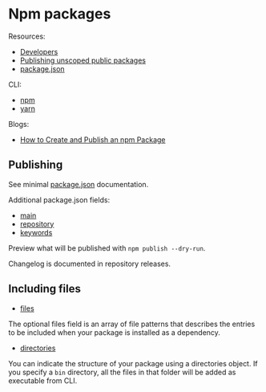 # Npm packages

Resources:

- [Developers](https://docs.npmjs.com/cli/v7/using-npm/developers#before-publishing-make-sure-your-package-installs-and-works)
- [Publishing unscoped public packages](https://docs.npmjs.com/creating-and-publishing-unscoped-public-packages)
- [package.json](https://docs.npmjs.com/cli/v6/configuring-npm/package-json)

CLI:

- [npm](https://docs.npmjs.com/cli/v7/commands)
- [yarn](https://yarnpkg.com/cli/)

Blogs:

- [How to Create and Publish an npm Package](https://medium.com/swlh/how-to-create-and-publish-an-npm-package-17b5e1744f26)

## Publishing

See minimal [package.json](https://docs.npmjs.com/cli/v7/using-npm/developers#the-packagejson-file) documentation.

Additional package.json fields:

- [main](https://docs.npmjs.com/cli/v7/configuring-npm/package-json#main)
- [repository](https://docs.npmjs.com/cli/v7/configuring-npm/package-json#repository)
- [keywords](https://docs.npmjs.com/cli/v7/configuring-npm/package-json#keywords)

Preview what will be published with `npm publish --dry-run`.

Changelog is documented in repository releases.

## Including files

- [files](https://docs.npmjs.com/cli/v6/configuring-npm/package-json#files)

The optional files field is an array of file patterns that describes the entries to be included when your package is
installed as a dependency.

- [directories](https://docs.npmjs.com/cli/v6/configuring-npm/package-json#directories)

You can indicate the structure of your package using a directories object. If you specify a `bin` directory, all the
files in that folder will be added as executable from CLI.
